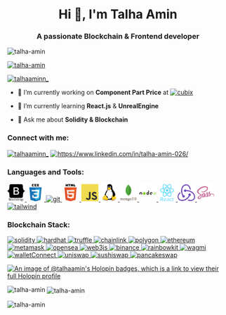 <h1 align="center">Hi 👋, I'm Talha Amin</h1>
<h3 align="center">A passionate Blockchain & Frontend developer</h3>

<p align="left"> <img src="https://komarev.com/ghpvc/?username=talha-amin&label=Profile%20views&color=0e75b6&style=flat" alt="talha-amin" /> </p>

<p align="left"> <a href="https://github.com/ryo-ma/github-profile-trophy"><img src="https://github-profile-trophy.vercel.app/?username=talha-amin" alt="talha-amin" /></a> </p>

<p align="left"> <a href="https://twitter.com/talhaaminn_" target="blank"><img src="https://img.shields.io/twitter/follow/talhaaminn_?logo=twitter&style=for-the-badge" alt="talhaaminn_" /></a> </p>

- 🔭 I’m currently working on **Component Part Price** at <a href="https://www.cubix.co/" target="blank"><img src="https://www.cubix.co/themes/responsiv-clean/assets/img/cubix-logo.svg" alt="cubix" /></a> 

- 🌱 I’m currently learning **React.js** & **UnrealEngine** 

- 💬 Ask me about **Solidity & Blockchain**

<h3 align="left">Connect with me:</h3>
<p align="left">
<a href="https://twitter.com/talhaaminn_" target="blank"><img align="center" src="https://raw.githubusercontent.com/rahuldkjain/github-profile-readme-generator/master/src/images/icons/Social/twitter.svg" alt="talhaaminn_" height="30" width="40" /></a>
<a href="https://linkedin.com/in/https://www.linkedin.com/in/talha-amin-026/" target="blank"><img align="center" src="https://raw.githubusercontent.com/rahuldkjain/github-profile-readme-generator/master/src/images/icons/Social/linked-in-alt.svg" alt="https://www.linkedin.com/in/talha-amin-026/" height="30" width="40" /></a>
</p>

<h3 align="left">Languages and Tools:</h3>
<p align="left"> <a href="https://getbootstrap.com" target="_blank" rel="noreferrer"> <img src="https://raw.githubusercontent.com/devicons/devicon/master/icons/bootstrap/bootstrap-plain-wordmark.svg" alt="bootstrap" width="40" height="40"/> </a> <a href="https://www.w3schools.com/css/" target="_blank" rel="noreferrer"> <img src="https://raw.githubusercontent.com/devicons/devicon/master/icons/css3/css3-original-wordmark.svg" alt="css3" width="40" height="40"/> </a> <a href="https://git-scm.com/" target="_blank" rel="noreferrer"> <img src="https://www.vectorlogo.zone/logos/git-scm/git-scm-icon.svg" alt="git" width="40" height="40"/> </a> <a href="https://www.w3.org/html/" target="_blank" rel="noreferrer"> <img src="https://raw.githubusercontent.com/devicons/devicon/master/icons/html5/html5-original-wordmark.svg" alt="html5" width="40" height="40"/> </a> <a href="https://developer.mozilla.org/en-US/docs/Web/JavaScript" target="_blank" rel="noreferrer"> <img src="https://raw.githubusercontent.com/devicons/devicon/master/icons/javascript/javascript-original.svg" alt="javascript" width="40" height="40"/> </a> <a href="https://www.linux.org/" target="_blank" rel="noreferrer"> <img src="https://raw.githubusercontent.com/devicons/devicon/master/icons/linux/linux-original.svg" alt="linux" width="40" height="40"/> </a> <a href="https://www.mongodb.com/" target="_blank" rel="noreferrer"> <img src="https://raw.githubusercontent.com/devicons/devicon/master/icons/mongodb/mongodb-original-wordmark.svg" alt="mongodb" width="40" height="40"/> </a> <a href="https://nodejs.org" target="_blank" rel="noreferrer"> <img src="https://raw.githubusercontent.com/devicons/devicon/master/icons/nodejs/nodejs-original-wordmark.svg" alt="nodejs" width="40" height="40"/> </a> <a href="https://reactjs.org/" target="_blank" rel="noreferrer"> <img src="https://raw.githubusercontent.com/devicons/devicon/master/icons/react/react-original-wordmark.svg" alt="react" width="40" height="40"/> </a> <a href="https://redux.js.org" target="_blank" rel="noreferrer"> <img src="https://raw.githubusercontent.com/devicons/devicon/master/icons/redux/redux-original.svg" alt="redux" width="40" height="40"/> </a> <a href="https://sass-lang.com" target="_blank" rel="noreferrer"> <img src="https://raw.githubusercontent.com/devicons/devicon/master/icons/sass/sass-original.svg" alt="sass" width="40" height="40"/> </a> <a href="https://tailwindcss.com/" target="_blank" rel="noreferrer"> <img src="https://www.vectorlogo.zone/logos/tailwindcss/tailwindcss-icon.svg" alt="tailwind" width="40" height="40"/> </a> 
<h3 align="left">Blockchain Stack:</h3>
 <a href="https://soliditylang.org/" target="_blank" rel="noreferrer"> <img src="https://seeklogo.com/images/S/solidity-logo-D29CC3EB00-seeklogo.com.png" alt="solidity" width="40" height="40"/> </a> <a href="https://hardhat.org/" target="_blank" rel="noreferrer"> <img src="https://seeklogo.com/images/H/hardhat-logo-888739EBB4-seeklogo.com.png" alt="hardhat" width="40" height="40"/> </a> <a href="https://trufflesuit.com/" target="_blank" rel="noreferrer"> <img src="https://seeklogo.com/images/T/truffle-logo-2DC7EBABF2-seeklogo.com.png" alt="truffle" width="40" height="40"/> </a> <a href="https://chain.link/" target="_blank" rel="noreferrer"> <img src="https://seeklogo.com/images/C/chainlink-link-logo-CDF7095A43-seeklogo.com.png" alt="chainlink" width="40" height="40"/> </a> <a href="https://polygon.technology" target="_blank" rel="noreferrer"> <img src="https://seeklogo.com/images/P/polygon-matic-logo-1DFDA3A3A8-seeklogo.com.png" alt="polygon" width="40" height="40"/> </a> <a href="https://ethereum.org" target="_blank" rel="noreferrer"> <img src="https://seeklogo.com/images/E/ethereum-logo-DE26DD608D-seeklogo.com.png" alt="ethereum" width="40" height="40"/> </a>
<a href="https://metamask.io" target="_blank" rel="noreferrer"> <img src="https://seeklogo.com/images/M/metamask-logo-09EDE53DBD-seeklogo.com.png" alt="metamask" width="40" height="40"/> </a> <a href="https://opensea.io" target="_blank" rel="noreferrer"> <img src="https://seeklogo.com/images/O/opensea-logo-7DE9D85D62-seeklogo.com.png" alt="opensea" width="40" height="40"/> </a> <a href="https://web3js.readthedocs.io/" target="_blank" rel="noreferrer"> <img src="https://seeklogo.com/images/W/web3js-logo-62DEE79B50-seeklogo.com.png" alt="web3js" width="40" height="40"/> </a> <a href="https://www.binance.com/en" target="_blank" rel="noreferrer"> <img src="https://seeklogo.com/images/B/binance-coin-bnb-logo-97F9D55608-seeklogo.com.png" alt="binance" width="40" height="40"/> </a> <a href="https://www.rainbowkit.com/" target="_blank" rel="noreferrer"> <img src="https://www.rainbowkit.com/rainbow.svg" alt="rainbowkit" width="40" height="40"/> </a> <a href="https://www.wagmi.sh" target="_blank" rel="noreferrer"> <img src="https://raw.githubusercontent.com/wagmi-dev/.github/main/content/logo-dark.svg" alt="wagmi" width="40" height="40"/> </a> <a href="https://walletconnect.com/" target="_blank" rel="noreferrer"> <img src="https://avatars.githubusercontent.com/u/37784886?s=200&v=4" alt="walletConnect" width="40" height="40"/> </a> <a href="https://uniswap.org/" target="_blank" rel="noreferrer"> <img src="https://avatars.githubusercontent.com/u/36115574?s=200&v=4" alt="uniswap" width="40" height="40"/> </a> <a href="https://sushi.com" target="_blank" rel="noreferrer"> <img src="https://avatars.githubusercontent.com/u/72222929?s=200&v=4" alt="sushiswap" width="40" height="40"/> </a> <a href="https://pancakeswap.finance" target="_blank" rel="noreferrer"> <img src="https://avatars.githubusercontent.com/u/71247426?s=200&v=4" alt="pancakeswap" width="40" height="40"/> </a>    </p>

[![An image of @talhaamin's Holopin badges, which is a link to view their full Holopin profile](https://holopin.me/talhaamin)](https://holopin.io/@talhaamin)


<p><img align="left" src="https://github-readme-stats.vercel.app/api/top-langs?username=talha-amin&show_icons=true&locale=en&layout=compact" alt="talha-amin" /></p>

<p>&nbsp;<img align="center" src="https://github-readme-stats.vercel.app/api?username=talha-amin&show_icons=true&locale=en" alt="talha-amin" /></p>

<p><img align="center" src="https://github-readme-streak-stats.herokuapp.com/?user=talha-amin&" alt="talha-amin" /></p>

